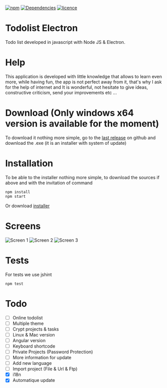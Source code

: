 [![npm](https://img.shields.io/npm/v/npm.svg)]() [![Dependencies](https://david-dm.org/deathart/todolist-electron.svg)](https://david-dm.org/deathart/todolist-electron) 
[![licence](https://img.shields.io/badge/licence-GPL--3.0-blue.svg)]()

# Todolist Electron
Todo list developed in javascript with Node JS & Electron.

# Help
This application is developed with little knowledge that allows to learn even more, while having fun, the app is not perfect away from it, that's why I ask for the help of internet and It is wonderful, not hesitate to give ideas, constructive criticism, send your improvements etc ...

# Download (Only windows x64 version is available for the moment)
To download it nothing more simple, go to the [last release](https://github.com/deathart/todolist-electron/releases/latest) on github and download the .exe (it is an installer with system of update)

# Installation
To be able to the installer nothing more simple, to download the sources if above and with the invitation of command

    npm install
    npm start
    
Or download [installer](https://github.com/deathart/todolist-electron/releases/latest) 
    
# Screens
![Screen 1](https://img4.hostingpics.net/pics/979159Capture.png)
![Screen 2](https://img4.hostingpics.net/pics/763617Capture2.png)
![Screen 3](https://img11.hostingpics.net/pics/654625Capture3.png)

# Tests
For tests we use jshint

    npm test

# Todo
- [ ] Online todolist
- [ ] Multiple theme
- [ ] Crypt projects & tasks
- [ ] Linux & Mac version
- [ ] Angular version
- [ ] Keyboard shortcode
- [ ] Private Projects (Password Protection)
- [ ] More information for update
- [ ] Add new language
- [ ] Import project (File & Url & Ftp)
- [x] i18n
- [x] Automatique update